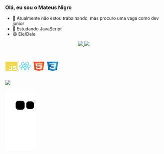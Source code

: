 ### Olá, eu sou o Mateus Nigro


- 🔭 Atualmente não estou trabalhando, mas procuro uma vaga como dev junior
- 🌱 Estudando JavaScript
- 😄 Ele/Dele

<div align="center">
  <a href="https://github.com/MateusNi">
  <img height="180em" src="https://github-readme-stats.vercel.app/api?username=MateusNi&show_icons=true&theme=gotham&include_all_commits=true&count_private=true"/>
  <img height="180em" src="https://github-readme-stats.vercel.app/api/top-langs/?username=MateusNi&layout=compact&langs_count=7&theme=gotham"/>
</div>
  
   ##
  
<div style="display: inline_block"><br>
  <img align="center" alt="Teus-Js" height="30" width="40" src="https://raw.githubusercontent.com/devicons/devicon/master/icons/javascript/javascript-plain.svg">
  <img align="center" alt="Teus-React" height="30" width="40" src="https://raw.githubusercontent.com/devicons/devicon/master/icons/react/react-original.svg">
  <img align="center" alt="Teus-HTML" height="30" width="40" src="https://raw.githubusercontent.com/devicons/devicon/master/icons/html5/html5-original.svg">
  <img align="center" alt="Teus-CSS" height="30" width="40" src="https://raw.githubusercontent.com/devicons/devicon/master/icons/css3/css3-original.svg">
</div>

  ##
  
  <div>
    <a href="https://www.linkedin.com/in/mateus-nigro-" target="_blank"><img src="https://img.shields.io/badge/-LinkedIn-%230077B5?style=for-the-badge&logo=linkedin&logoColor=white" target="_blank"></a> 
  </div>
  
  ![Snake animation](https://github.com/MateusNi/MateusNi/blob/output/github-contribution-grid-snake.svg)
